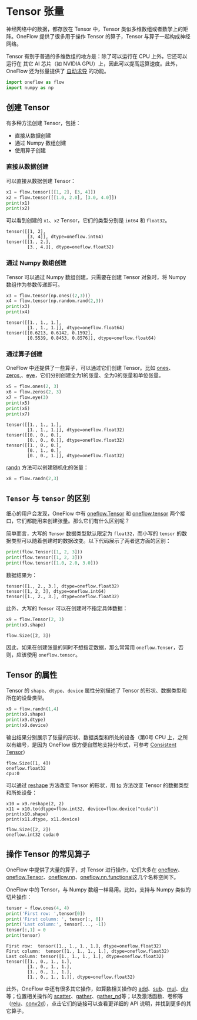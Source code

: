 # Tensor 张量

神经网络中的数据，都存放在 Tensor 中，Tensor 类似多维数组或者数学上的矩阵。OneFlow 提供了很多用于操作 Tensor 的算子，Tensor 与算子一起构成神经网络。

Tensor 有别于普通的多维数组的地方是：除了可以运行在 CPU 上外，它还可以运行在 其它 AI 芯片（如 NVIDIA GPU）上，因此可以提高运算速度。此外，OneFlow 还为张量提供了 [自动求导](./05_autograd.md) 的功能。

```python
import oneflow as flow
import numpy as np
```

## 创建 Tensor
有多种方法创建 Tensor，包括：

- 直接从数据创建
- 通过 Numpy 数组创建
- 使用算子创建

### 直接从数据创建
可以直接从数据创建 Tensor：

```python
x1 = flow.tensor([[1, 2], [3, 4]])
x2 = flow.tensor([[1.0, 2.0], [3.0, 4.0]])
print(x1)
print(x2)
```

可以看到创建的 `x1`、`x2` Tensor，它们的类型分别是 `int64` 和 `float32`。

```text
tensor([[1, 2],
        [3, 4]], dtype=oneflow.int64)
tensor([[1., 2.],
        [3., 4.]], dtype=oneflow.float32)
```

### 通过 Numpy 数组创建

Tensor 可以通过 Numpy 数组创建，只需要在创建 Tensor 对象时，将 Numpy 数组作为参数传递即可。

```python
x3 = flow.tensor(np.ones((2,3)))
x4 = flow.tensor(np.random.rand(2,3))
print(x3)
print(x4)
```

```text
tensor([[1., 1., 1.],
        [1., 1., 1.]], dtype=oneflow.float64)
tensor([[0.6213, 0.6142, 0.1592],
        [0.5539, 0.8453, 0.8576]], dtype=oneflow.float64)
```


### 通过算子创建

OneFlow 中还提供了一些算子，可以通过它们创建 Tensor。比如 [ones](https://oneflow.readthedocs.io/en/master/oneflow.html?highlight=oneflow.ones#oneflow.ones)、 [zeros](https://oneflow.readthedocs.io/en/master/oneflow.html?highlight=oneflow.zeros#oneflow.zeros),、[eye](https://oneflow.readthedocs.io/en/master/oneflow.html?highlight=oneflow.eye#oneflow.eye)，它们分别创建全为1的张量、全为0的张量和单位张量。

```python
x5 = flow.ones(2, 3)
x6 = flow.zeros(2, 3)
x7 = flow.eye(3)
print(x5)
print(x6)
print(x7)
```

```text
tensor([[1., 1., 1.],
        [1., 1., 1.]], dtype=oneflow.float32)
tensor([[0., 0., 0.],
        [0., 0., 0.]], dtype=oneflow.float32)
tensor([[1., 0., 0.],
        [0., 1., 0.],
        [0., 0., 1.]], dtype=oneflow.float32)
```

[randn](https://oneflow.readthedocs.io/en/master/oneflow.html?highlight=oneflow.randn#oneflow.randn) 方法可以创建随机化的张量：

```python
x8 = flow.randn(2,3)
```

## `Tensor` 与 `tensor` 的区别
细心的用户会发现，OneFlow 中有 [oneflow.Tensor](https://oneflow.readthedocs.io/en/master/tensor.html?highlight=oneflow.Tensor#oneflow.Tensor) 和 [oneflow.tensor](https://oneflow.readthedocs.io/en/master/oneflow.html?highlight=oneflow.Tensor#oneflow.tensor) 两个接口，它们都能用来创建张量。那么它们有什么区别呢？

简单而言，大写的 `Tensor` 数据类型默认限定为 `float32`，而小写的 `tensor` 的数据类型可以随着创建时的数据改变。以下代码展示了两者这方面的区别：

```python
print(flow.Tensor([1, 2, 3]))
print(flow.tensor([1, 2, 3]))
print(flow.tensor([1.0, 2.0, 3.0]))
```

数据结果为：

```text
tensor([1., 2., 3.], dtype=oneflow.float32)
tensor([1, 2, 3], dtype=oneflow.int64)
tensor([1., 2., 3.], dtype=oneflow.float32)
```

此外，大写的 `Tensor` 可以在创建时不指定具体数据：

```python
x9 = flow.Tensor(2, 3)
print(x9.shape)
```

```text
flow.Size([2, 3])
```

因此，如果在创建张量的同时不想指定数据，那么常常用 `oneflow.Tensor`，否则，应该使用 `oneflow.tensor`。

## Tensor 的属性

Tensor 的 `shape`、`dtype`、`device` 属性分别描述了 Tensor 的形状、数据类型和所在的设备类型。

```python
x9 = flow.randn(1,4)
print(x9.shape)
print(x9.dtype)
print(x9.device)
```

输出结果分别展示了张量的形状、数据类型和所处的设备（第0号 CPU 上，之所以有编号，是因为 OneFlow 很方便自然地支持分布式，可参考 [Consistent Tensor](../parallelism/03_consistent_tensor.md)）

```text
flow.Size([1, 4])
oneflow.float32
cpu:0
```

可以通过 [reshape](https://oneflow.readthedocs.io/en/master/oneflow.html?highlight=oneflow.reshape#oneflow.reshape) 方法改变 Tensor 的形状，用 [to](https://oneflow.readthedocs.io/en/master/tensor.html?highlight=Tensor.to#oneflow.Tensor.to) 方法改变 Tensor 的数据类型和所处设备：

```
x10 = x9.reshape(2, 2)
x11 = x10.to(dtype=flow.int32, device=flow.device("cuda"))
print(x10.shape)
print(x11.dtype, x11.device)
```

```text
flow.Size([2, 2])
oneflow.int32 cuda:0
```

## 操作 Tensor 的常见算子

OneFlow 中提供了大量的算子，对 Tensor 进行操作，它们大多在 [oneflow](https://oneflow.readthedocs.io/en/master/oneflow.html)、[oneflow.Tensor](https://oneflow.readthedocs.io/en/master/tensor.html)、[oneflow.nn](https://oneflow.readthedocs.io/en/master/nn.html)、[oneflow.nn.functional](https://oneflow.readthedocs.io/en/master/functional.html)这几个名称空间下。

OneFlow 中的 Tensor，与 Numpy 数组一样易用。比如，支持与 Numpy 类似的切片操作：

```python
tensor = flow.ones(4, 4)
print('First row: ',tensor[0])
print('First column: ', tensor[:, 0])
print('Last column:', tensor[..., -1])
tensor[:,1] = 0
print(tensor)
```

```text
First row:  tensor([1., 1., 1., 1.], dtype=oneflow.float32)
First column:  tensor([1., 1., 1., 1.], dtype=oneflow.float32)
Last column: tensor([1., 1., 1., 1.], dtype=oneflow.float32)
tensor([[1., 0., 1., 1.],
        [1., 0., 1., 1.],
        [1., 0., 1., 1.],
        [1., 0., 1., 1.]], dtype=oneflow.float32)
```

此外，OneFlow 中还有很多其它操作，如算数相关操作的 [add](https://oneflow.readthedocs.io/en/master/oneflow.html?highlight=oneflow.add#oneflow.add)、[sub](https://oneflow.readthedocs.io/en/master/oneflow.html?highlight=oneflow.sub#oneflow.sub)、[mul](https://oneflow.readthedocs.io/en/master/oneflow.html?highlight=oneflow.mul#oneflow.mul)、[div](https://oneflow.readthedocs.io/en/master/oneflow.html?highlight=oneflow.div#oneflow.div)等；位置相关操作的 [scatter](https://oneflow.readthedocs.io/en/master/oneflow.html?highlight=oneflow.scatter#oneflow.scatter)、[gather](https://oneflow.readthedocs.io/en/master/oneflow.html?highlight=oneflow.gather#oneflow.gather)、[gather_nd](https://oneflow.readthedocs.io/en/master/oneflow.html?highlight=oneflow.gather_nd#oneflow.gather_nd)等；以及激活函数、卷积等（[relu](https://oneflow.readthedocs.io/en/master/functional.html?highlight=oneflow.relu#oneflow.nn.functional.relu)、[conv2d](https://oneflow.readthedocs.io/en/master/functional.html?highlight=oneflow.conv2d#oneflow.nn.functional.conv2d)），点击它们的链接可以查看更详细的 API 说明，并找到更多的其它算子。
